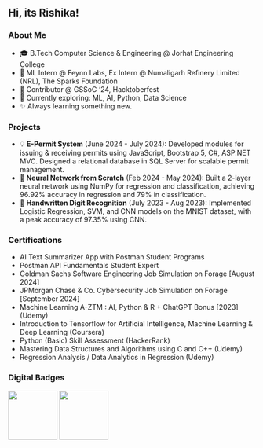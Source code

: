 ## Hi, its Rishika! 

### About Me
- 🎓 B.Tech Computer Science & Engineering @ Jorhat Engineering College
- 🔭 ML Intern @ Feynn Labs, Ex Intern @ Numaligarh Refinery Limited (NRL), The Sparks Foundation
- 🤖 Contributor @ GSSoC ‘24, Hacktoberfest
- 🌱 Currently exploring: ML, AI, Python, Data Science
- ✨ Always learning something new.

### Projects
- 💡 **E-Permit System** (June 2024 - July 2024): Developed modules for issuing & receiving permits using JavaScript, Bootstrap 5, C#, ASP.NET MVC. Designed a relational database in SQL Server for scalable permit management.
- 📄 **Neural Network from Scratch** (Feb 2024 - May 2024): Built a 2-layer neural network using NumPy for regression and classification, achieving 96.92% accuracy in regression and 79% in classification.
- 🔢 **Handwritten Digit Recognition** (July 2023 - Aug 2023): Implemented Logistic Regression, SVM, and CNN models on the MNIST dataset, with a peak accuracy of 97.35% using CNN.

### Certifications
- AI Text Summarizer App with Postman Student Programs
- Postman API Fundamentals Student Expert
- Goldman Sachs Software Engineering Job Simulation on Forage [August 2024]
- JPMorgan Chase & Co. Cybersecurity Job Simulation on Forage [September 2024]
- Machine Learning A-ZTM : AI, Python & R + ChatGPT Bonus [2023] (Udemy)
- Introduction to Tensorflow for Artificial Intelligence, Machine Learning & Deep Learning (Coursera)
- Python (Basic) Skill Assessment (HackerRank)
- Mastering Data Structures and Algorithms using C and C++ (Udemy)
- Regression Analysis / Data Analytics in Regression (Udemy)

### Digital Badges

<img src="https://raw.githubusercontent.com/GSSoC24/Postman-Challenge/main/docs/assets/Postman%20White.png" width="100px" height="100px" /> 
<img src="https://github-production-user-asset-6210df.s3.amazonaws.com/30715153/334789435-f3045ade-446f-46d8-a730-05f9f2ca9ecf.png?X-Amz-Algorithm=AWS4-HMAC-SHA256&X-Amz-Credential=AKIAVCODYLSA53PQK4ZA%2F20241008%2Fus-east-1%2Fs3%2Faws4_request&X-Amz-Date=20241008T085147Z&X-Amz-Expires=300&X-Amz-Signature=7f951a8585363eff960a9a171c73065f8db0d3b7056eb1525ab3be5b0515cb28&X-Amz-SignedHeaders=host" width="100px" height="100px" /> 
